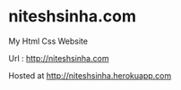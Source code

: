 # niteshsinha.com
My Html Css Website

Url : http://niteshsinha.com

Hosted at http://niteshsinha.herokuapp.com
